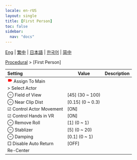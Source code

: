 ```yaml
---
locale: en-rUS
layout: single
title: [First Person]
toc: false
sidebar:
  nav: "docs"
---
```

[Eng](/dancexr/menu/2025.4/motion/first_person) | [繁中](/tw/dancexr/menu/2025.4/motion/first_person) | [日本語](/jp/dancexr/menu/2025.4/motion/first_person) | [한국어](/kr/dancexr/menu/2025.4/motion/first_person) | [简中](/zh/dancexr/menu/2025.4/motion/first_person)

[Procedural](../menu#Procedural) > [First Person]



| Setting | Value | Description |
| :--- | --- | :--- |
| <img src="/images/icon/ic_videocam.png" alt="videocam icon"/> Assign To Main|| 
|  > Select Actor|  |  |
|  ⊖ Field of View| [45] (30 ~ 100) | 
|  ⊖ Near Clip Dist| [0.15] (0 ~ 0.3) | 
|  ☑ Control Actor Movement| [ON] | 
|  ☑ Control Hands in VR| [ON] | 
|  ⊖ Remove Roll| [1] (0 ~ 1) | 
|  ⊖ Stablizer| [5] (0 ~ 20) | 
|  ⊖ Damping| [0.1] (0 ~ 1) | 
|  □ Disable Auto Return| [OFF] | 
|  Re-Center|| 
